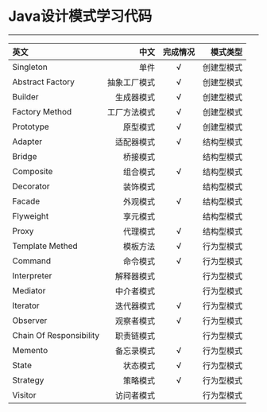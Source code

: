 Java设计模式学习代码
===================
----------

| 英文     | 中文     | 完成情况    |模式类型|
| :------- | -------: | :-------:   |-------:|
|	Singleton	|	单件	| √   |创建型模式|
|	Abstract Factory	|	抽象工厂模式	|√   |创建型模式|
|	Builder	|	生成器模式	|√   |创建型模式|
|	Factory Method	|	工厂方法模式	|√   |创建型模式|
|	Prototype	|	原型模式	|√   |创建型模式|
|	Adapter	|	适配器模式	|√   |结构型模式|
|	Bridge	|	桥接模式	||结构型模式|
|	Composite	|	组合模式	|√|结构型模式|
|	Decorator	|	装饰模式	||结构型模式|
|	Facade	|	外观模式	|√   |结构型模式|
|	Flyweight	|	享元模式	||结构型模式|
|	Proxy	|	代理模式	|√|结构型模式|
|	Template Methed	|	模板方法	|√|行为型模式|
|	Command	|	命令模式	|√|行为型模式|
|	Interpreter	|	解释器模式	||行为型模式|
|	Mediator	|	中介者模式	||行为型模式|
|	Iterator	|	迭代器模式	|√|行为型模式|
|	Observer	|	观察者模式	|√|行为型模式|
|	Chain Of Responsibility	|	职责链模式	||行为型模式|
|	Memento	|	备忘录模式	|√|行为型模式|
|	State	|	状态模式	|√|行为型模式|
|	Strategy	|	策略模式	|√|行为型模式|
|	Visitor	|	访问者模式	||行为型模式|

